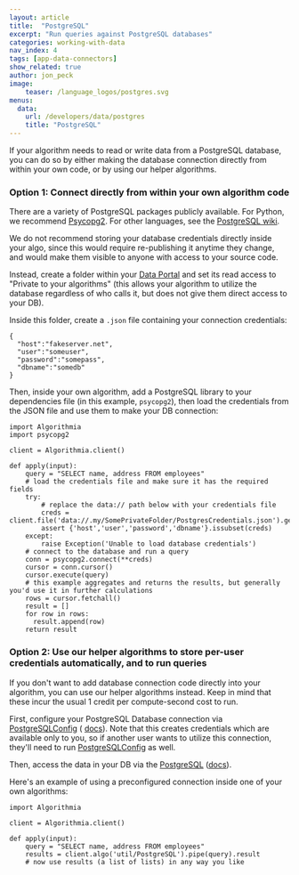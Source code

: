 ```yaml
---
layout: article
title:  "PostgreSQL"
excerpt: "Run queries against PostgreSQL databases"
categories: working-with-data
nav_index: 4
tags: [app-data-connectors]
show_related: true
author: jon_peck
image:
    teaser: /language_logos/postgres.svg
menus:
  data:
    url: /developers/data/postgres
    title: "PostgreSQL"
---
```


If your algorithm needs to read or write data from a PostgreSQL database, you can do so by either making the database connection directly from within your own code, or by using our helper algorithms.

### Option 1: Connect directly from within your own algorithm code

There are a variety of PostgreSQL packages publicly available. For Python, we recommend [Psycopg2](http://initd.org/psycopg/docs/). For other languages, see the [PostgreSQL wiki](https://wiki.postgresql.org/wiki/Client_Libraries).

We do not recommend storing your database credentials directly inside your algo, since this would require re-publishing it anytime they change, and would make them visible to anyone with access to your source code.

Instead, create a folder within your [Data Portal]({{site.baseurl}}/data) and set its read access to "Private to your algorithms" (this allows your algorithm to utilize the database regardless of who calls it, but does not give them direct access to your DB).

Inside this folder, create a `.json` file containing your connection credentials:
```
{
  "host":"fakeserver.net",
  "user":"someuser",
  "password":"somepass",
  "dbname":"somedb"
}
```

Then, inside your own algorithm, add a PostgreSQL library to your dependencies file (in this example, `psycopg2`), then load the credentials from the JSON file and use them to make your DB connection:

```
import Algorithmia
import psycopg2

client = Algorithmia.client()

def apply(input):
    query = "SELECT name, address FROM employees"
    # load the credentials file and make sure it has the required fields
    try:
        # replace the data:// path below with your credentials file
        creds = client.file('data://.my/SomePrivateFolder/PostgresCredentials.json').getJson()
        assert {'host','user','password','dbname'}.issubset(creds)
    except:
        raise Exception('Unable to load database credentials')
    # connect to the database and run a query
    conn = psycopg2.connect(**creds)
    cursor = conn.cursor()
    cursor.execute(query)
    # this example aggregates and returns the results, but generally you'd use it in further calculations
    rows = cursor.fetchall()
    result = []
    for row in rows:
      result.append(row)
    return result

```

### Option 2: Use our helper algorithms to store per-user credentials automatically, and to run queries

If you don't want to add database connection code directly into your algorithm, you can use our helper algorithms instead. Keep in mind that these incur the usual 1 credit per compute-second cost to run.

First, configure your PostgreSQL Database connection via <a href="{{site.url}}/algorithms/util/PostgreSQLConfig">PostgreSQLConfig</a> ( <a href="{{site.url}}/algorithms/util/PostgreSQLConfig/docs">docs</a>). Note that this creates credentials which are available only to you, so if another user wants to utilize this connection, they'll need to run <a href="{{site.url}}/algorithms/util/PostgreSQLConfig">PostgreSQLConfig</a> as well.

Then, access the data in your DB via the <a href="{{site.url}}/algorithms/util/PostgreSQL">PostgreSQL</a> (<a href="{{site.url}}/algorithms/util/PostgreSQL/docs">docs</a>).

Here's an example of using a preconfigured connection inside one of your own algorithms:

```
import Algorithmia

client = Algorithmia.client()

def apply(input):
    query = "SELECT name, address FROM employees"
    results = client.algo('util/PostgreSQL').pipe(query).result
    # now use results (a list of lists) in any way you like
```
